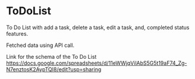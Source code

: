 # ToDoList

To Do List with add a task, delete a task, edit a task, and, completed status features.

Fetched data using API call.

Link for the schema of the To Do List
https://docs.google.com/spreadsheets/d/11eWWjqVilAbS5G5t19aF74_Zg-N7enztosK2AypTQI8/edit?usp=sharing
